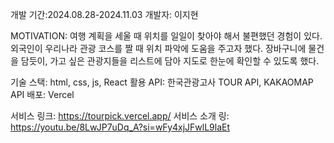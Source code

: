 개발 기간:2024.08.28-2024.11.03
개발자: 이지현

MOTIVATION: 여행 계획을 세울 때 위치를 일일이 찾아야 해서 불편했던 경험이 있다.
외국인이 우리나라 관광 코스를 짤 때 위치 파악에 도움을 주고자 했다.
장바구니에 물건을 담듯이, 가고 싶은 관광지들을 리스트에 담아 지도로 한눈에 확인할 수 있도록 했다.

기술 스택: html, css, js, React
활용 API: 한국관광고사 TOUR API, KAKAOMAP API
배포: Vercel

서비스 링크: https://tourpick.vercel.app/
서비스 소개 링: https://youtu.be/8LwJP7uDq_A?si=wFy4xjJFwlL9laEt
